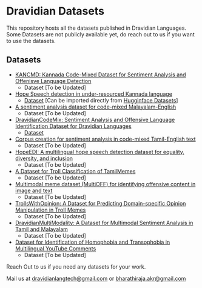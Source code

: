 Dravidian Datasets
=======================
This repository hosts all the datasets published in Dravidian Languages. 
Some Datasets are not publicly available yet, do reach out to us if you want to use the datasets.
 
Datasets
-------
* [KANCMD: Kannada Code-Mixed Dataset for Sentiment Analysis and Offenisve Language Detection](https://aclanthology.org/2020.peoples-1.6.pdf) 
  * Dataset [To be Updated]
* [Hope Speech detection in under-resourced Kannada language](https://arxiv.org/abs/2108.04616)
  * [Dataset](https://huggingface.co/datasets/kan_hope) [Can be imported directly from [Hugginface Datasets](https://huggingface.co/datasets)]
* [A sentiment analysis dataset for code-mixed Malayalam-English](https://aclanthology.org/2020.sltu-1.25/) 
  * Dataset [To be Updated]
* [DravidianCodeMix: Sentiment Analysis and Offensive Language Identification Dataset for Dravidian Languages](https://arxiv.org/abs/2106.09460)
  * [Dataset](https://zenodo.org/record/4750858#.YJtw0SYo_0M) 
*  [Corpus creation for sentiment analysis in code-mixed Tamil-English text](https://aclanthology.org/2020.sltu-1.28/)
   * Dataset [To be Updated]
* [HopeEDI: A multilingual hope speech detection dataset for equality, diversity, and inclusion](https://aclanthology.org/2020.peoples-1.5/)
  * Dataset [To be Updated]
* [A Dataset for Troll Classification of TamilMemes](https://aclanthology.org/2020.wildre-1.2/)
   * Dataset [To be Updated]
* [Multimodal meme dataset (MultiOFF) for identifying offensive content in image and text](https://aclanthology.org/2020.trac-1.6/)
   * Dataset [To be Updated]
* [TrollsWithOpinion: A Dataset for Predicting Domain-specific Opinion Manipulation in Troll Memes](https://arxiv.org/abs/2109.03571)
   * Dataset [To be Updated]
* [DravidianMultiModality: A Dataset for Multimodal Sentiment Analysis in Tamil and Malayalam](https://arxiv.org/abs/2106.04853)    
   * Dataset [To be Updated]
* [Dataset for Identification of Homophobia and Transophobia in Multilingual YouTube Comments](https://arxiv.org/abs/2109.00227)
   * Dataset [To be Updated]
   

Reach Out to us if you need any datasets for your work.

Mail us at dravidianlangtech@gmail.com or bharathiraja.akr@gmail.com 
